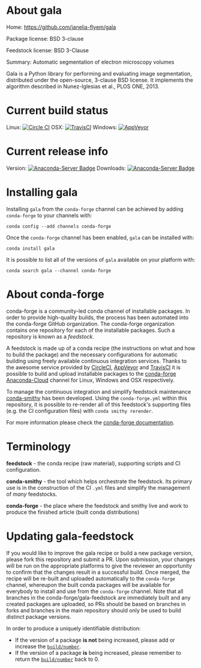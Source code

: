 About gala
==========

Home: https://github.com/janelia-flyem/gala

Package license: BSD 3-clause

Feedstock license: BSD 3-Clause

Summary: Automatic segmentation of electron microscopy volumes

Gala is a Python library for performing and evaluating image segmentation,
distributed under the open-source, 3-clause BSD license. It implements the
algorithm described in Nunez-Iglesias et al., PLOS ONE, 2013.


Current build status
====================

Linux: [![Circle CI](https://circleci.com/gh/conda-forge/gala-feedstock.svg?style=shield)](https://circleci.com/gh/conda-forge/gala-feedstock)
OSX: [![TravisCI](https://travis-ci.org/conda-forge/gala-feedstock.svg?branch=master)](https://travis-ci.org/conda-forge/gala-feedstock)
Windows: [![AppVeyor](https://ci.appveyor.com/api/projects/status/github/conda-forge/gala-feedstock?svg=True)](https://ci.appveyor.com/project/conda-forge/gala-feedstock/branch/master)

Current release info
====================
Version: [![Anaconda-Server Badge](https://anaconda.org/conda-forge/gala/badges/version.svg)](https://anaconda.org/conda-forge/gala)
Downloads: [![Anaconda-Server Badge](https://anaconda.org/conda-forge/gala/badges/downloads.svg)](https://anaconda.org/conda-forge/gala)

Installing gala
===============

Installing `gala` from the `conda-forge` channel can be achieved by adding `conda-forge` to your channels with:

```
conda config --add channels conda-forge
```

Once the `conda-forge` channel has been enabled, `gala` can be installed with:

```
conda install gala
```

It is possible to list all of the versions of `gala` available on your platform with:

```
conda search gala --channel conda-forge
```


About conda-forge
=================

conda-forge is a community-led conda channel of installable packages.
In order to provide high-quality builds, the process has been automated into the
conda-forge GitHub organization. The conda-forge organization contains one repository
for each of the installable packages. Such a repository is known as a *feedstock*.

A feedstock is made up of a conda recipe (the instructions on what and how to build
the package) and the necessary configurations for automatic building using freely
available continuous integration services. Thanks to the awesome service provided by
[CircleCI](https://circleci.com/), [AppVeyor](http://www.appveyor.com/)
and [TravisCI](https://travis-ci.org/) it is possible to build and upload installable
packages to the [conda-forge](https://anaconda.org/conda-forge)
[Anaconda-Cloud](http://docs.anaconda.org/) channel for Linux, Windows and OSX respectively.

To manage the continuous integration and simplify feedstock maintenance
[conda-smithy](http://github.com/conda-forge/conda-smithy) has been developed.
Using the ``conda-forge.yml`` within this repository, it is possible to re-render all of
this feedstock's supporting files (e.g. the CI configuration files) with ``conda smithy rerender``.

For more information please check the [conda-forge documentation](https://conda-forge.org/docs/).

Terminology
===========

**feedstock** - the conda recipe (raw material), supporting scripts and CI configuration.

**conda-smithy** - the tool which helps orchestrate the feedstock.
                   Its primary use is in the construction of the CI ``.yml`` files
                   and simplify the management of *many* feedstocks.

**conda-forge** - the place where the feedstock and smithy live and work to
                  produce the finished article (built conda distributions)


Updating gala-feedstock
=======================

If you would like to improve the gala recipe or build a new
package version, please fork this repository and submit a PR. Upon submission,
your changes will be run on the appropriate platforms to give the reviewer an
opportunity to confirm that the changes result in a successful build. Once
merged, the recipe will be re-built and uploaded automatically to the
`conda-forge` channel, whereupon the built conda packages will be available for
everybody to install and use from the `conda-forge` channel.
Note that all branches in the conda-forge/gala-feedstock are
immediately built and any created packages are uploaded, so PRs should be based
on branches in forks and branches in the main repository should only be used to
build distinct package versions.

In order to produce a uniquely identifiable distribution:
 * If the version of a package **is not** being increased, please add or increase
   the [``build/number``](http://conda.pydata.org/docs/building/meta-yaml.html#build-number-and-string).
 * If the version of a package **is** being increased, please remember to return
   the [``build/number``](http://conda.pydata.org/docs/building/meta-yaml.html#build-number-and-string)
   back to 0.